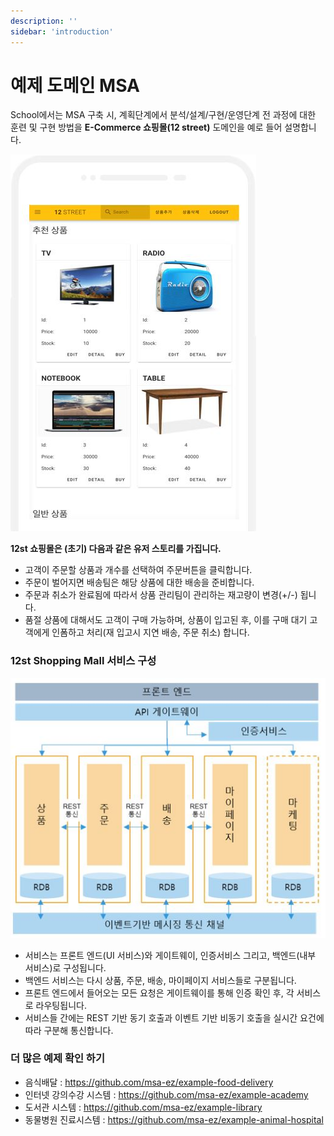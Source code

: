 ```yaml
---
description: ''
sidebar: 'introduction'
---
```

# 예제 도메인 MSA
School에서는 MSA 구축 시, 계획단계에서 분석/설계/구현/운영단계 전 과정에 대한 훈련 및 구현 방법을 **E-Commerce 쇼핑몰(12 street)** 도메인을 예로 들어 설명합니다.

![image](../../src/img/01_Introduction/02_예제도메인/image1.jpg)

**12st 쇼핑몰은 (초기) 다음과 같은 유저 스토리를 가집니다.**
- 고객이 주문할 상품과 개수를 선택하여 주문버튼을 클릭합니다.
- 주문이 벌어지면 배송팀은 해당 상품에 대한 배송을 준비합니다.
- 주문과 취소가 완료됨에 따라서 상품 관리팀이 관리하는 재고량이 변경(+/-) 됩니다.
- 품절 상품에 대해서도 고객이 구매 가능하며, 상품이 입고된 후, 이를 구매 대기 고객에게 인폼하고 처리(재 입고시 지연 배송, 주문 취소) 합니다.

### 12st Shopping Mall 서비스 구성

![image](../../src/img/01_Introduction/02_예제도메인/image2.jpg)

- 서비스는 프론트 엔드(UI 서비스)와 게이트웨이, 인증서비스 그리고, 백엔드(내부 서비스)로 구성됩니다.
- 백엔드 서비스는 다시 상품, 주문, 배송, 마이페이지 서비스들로 구분됩니다.
- 프론트 엔드에서 들어오는 모든 요청은 게이트웨이를 통해 인증 확인 후, 각 서비스로 라우팅됩니다.
- 서비스들 간에는 REST 기반 동기 호출과 이벤트 기반 비동기 호출을 실시간 요건에 따라 구분해 통신합니다.
### 더 많은 예제 확인 하기
- 음식배달 : https://github.com/msa-ez/example-food-delivery
- 인터넷 강의수강 시스템 : https://github.com/msa-ez/example-academy
- 도서관 시스템 : https://github.com/msa-ez/example-library
- 동물병원 진료시스템 : https://github.com/msa-ez/example-animal-hospital